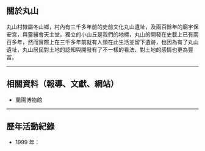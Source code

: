 ## 關於丸山
丸山村隸屬冬山鄉，村內有三千多年前的史前文化丸山遺址，及兩百餘年的廟宇保安宮，與靈醫會天主堂。獨立的小山丘是我們的地標，丸山的開發在史載上已有兩百多年，然而實際上在三千多年前就有人類在此生活並留下遺跡，也因為有了丸山遺址，丸山居民對土地的認知與開發有了不一樣的看法、對土地的感情也更為豐富。

---
## 相關資料（報導、文獻、網站）
- 蘭陽博物館

---
## 歷年活動紀錄
- 1999 年：
